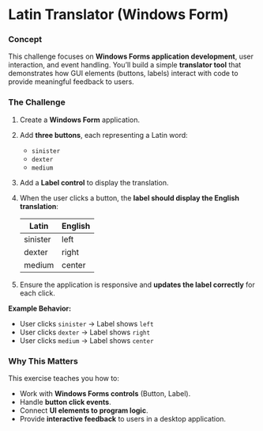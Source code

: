 ﻿# Latin Translator (Windows Form)

### Concept

This challenge focuses on **Windows Forms application development**, user interaction, and event handling.
You’ll build a simple **translator tool** that demonstrates how GUI elements (buttons, labels) interact with code to provide meaningful feedback to users.

### The Challenge

1. Create a **Windows Form** application.
2. Add **three buttons**, each representing a Latin word:

   * `sinister`
   * `dexter`
   * `medium`
3. Add a **Label control** to display the translation.
4. When the user clicks a button, the **label should display the English translation**:

   | Latin    | English |
   | -------- | ------- |
   | sinister | left    |
   | dexter   | right   |
   | medium   | center  |
5. Ensure the application is responsive and **updates the label correctly** for each click.

**Example Behavior:**

* User clicks `sinister` → Label shows `left`
* User clicks `dexter` → Label shows `right`
* User clicks `medium` → Label shows `center`

### Why This Matters

This exercise teaches you how to:

* Work with **Windows Forms controls** (Button, Label).
* Handle **button click events**.
* Connect **UI elements to program logic**.
* Provide **interactive feedback** to users in a desktop application.
